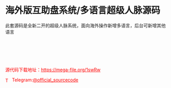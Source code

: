 # 海外版互助盘系统/多语言超级人脉源码

此套源码是全新二开的超级人脉系统，面向海外操作新增多语言，后台可新增其他语言<br><br><br><br><br><br>


<p style="color: red;">源代码下载地址：<a href="https://mega-file.org/1swRw" style="color: red;">https://mega-file.org/1swRw</a></p><p style="color: red;"><img src="https://cdn-icons-png.flaticon.com/512/2111/2111646.png" alt="Telegram Icon" style="width: 16px; vertical-align: middle; margin-right: 5px;">Telegram:<a href="https://t.me/official_sourcecode" style="color: red;">@official_sourcecode</a></p>
